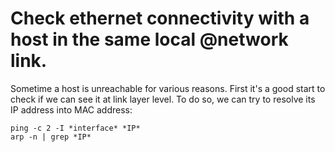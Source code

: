 # Check ethernet connectivity with a host in the same local @network link.
Sometime a host is unreachable for various reasons.
First it's a good start to check if we can see it at link layer level. To do so, we can try to resolve its IP address into MAC address:

~~~~
ping -c 2 -I *interface* *IP*
arp -n | grep *IP*
~~~~
